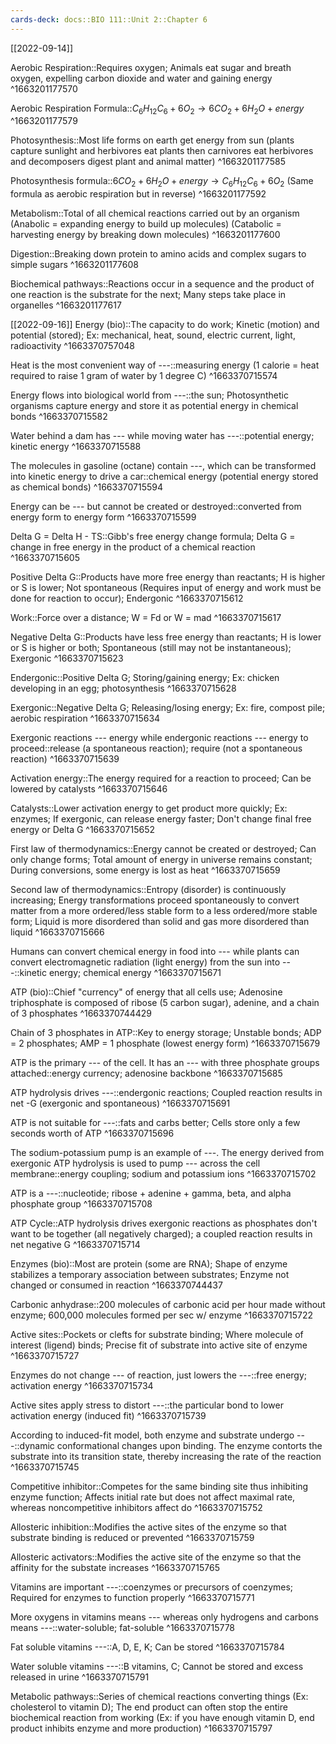 ```yaml
---
cards-deck: docs::BIO 111::Unit 2::Chapter 6
---
```


[[2022-09-14]]

Aerobic Respiration::Requires oxygen; Animals eat sugar and breath oxygen, expelling carbon dioxide and water and gaining energy
^1663201177570

Aerobic Respiration Formula::$C_{6}H_{12}C_{6} + 6O_{2}\rightarrow 6CO_{2} + 6H_{2}O + energy$
^1663201177579

Photosynthesis::Most life forms on earth get energy from sun (plants capture sunlight and herbivores eat plants then carnivores eat herbivores and decomposers digest plant and animal matter)
^1663201177585

Photosynthesis formula::$6CO_{2} + 6H_{2}O + energy\rightarrow C_{6}H_{12}C_{6} + 6O_{2}$ (Same formula as aerobic respiration but in reverse)
^1663201177592

Metabolism::Total of all chemical reactions carried out by an organism (Anabolic = expanding energy to build up molecules) (Catabolic = harvesting energy by breaking down molecules)
^1663201177600

Digestion::Breaking down protein to amino acids and complex sugars to simple sugars
^1663201177608

Biochemical pathways::Reactions occur in a sequence and the product of one reaction is the substrate for the next; Many steps take place in organelles
^1663201177617

[[2022-09-16]]
Energy (bio)::The capacity to do work; Kinetic (motion) and potential (stored); Ex: mechanical, heat, sound, electric current, light, radioactivity
^1663370757048

Heat is the most convenient way of ---::measuring energy (1 calorie = heat required to raise 1 gram of water by 1 degree C)
^1663370715574

Energy flows into biological world from ---::the sun; Photosynthetic organisms capture energy and store it as potential energy in chemical bonds
^1663370715582

Water behind a dam has --- while moving water has ---::potential energy; kinetic energy
^1663370715588

The molecules in gasoline (octane) contain ---, which can be transformed into kinetic energy to drive a car::chemical energy (potential energy stored as chemical bonds)
^1663370715594

Energy can be --- but cannot be created or destroyed::converted from energy form to energy form
^1663370715599

Delta G = Delta H - TS::Gibb's free energy change formula; Delta G = change in free energy in the product of a chemical reaction
^1663370715605

Positive Delta G::Products have more free energy than reactants; H is higher or S is lower; Not spontaneous (Requires input of energy and work must be done for reaction to occur); Endergonic
^1663370715612

Work::Force over a distance; W = Fd or W = mad
^1663370715617

Negative Delta G::Products have less free energy than reactants; H is lower or S is higher or both; Spontaneous (still may not be instantaneous); Exergonic
^1663370715623

Endergonic::Positive Delta G; Storing/gaining energy; Ex: chicken developing in an egg; photosynthesis
^1663370715628

Exergonic::Negative Delta G; Releasing/losing energy; Ex: fire, compost pile; aerobic respiration
^1663370715634

Exergonic reactions --- energy while endergonic reactions --- energy to proceed::release (a spontaneous reaction); require (not a spontaneous reaction)
^1663370715639

Activation energy::The energy required for a reaction to proceed; Can be lowered by catalysts 
^1663370715646

Catalysts::Lower activation energy to get product more quickly; Ex: enzymes; If exergonic, can release energy faster; Don't change final free energy or Delta G
^1663370715652

First law of thermodynamics::Energy cannot be created or destroyed; Can only change forms; Total amount of energy in universe remains constant; During conversions, some energy is lost as heat
^1663370715659

Second law of thermodynamics::Entropy (disorder) is continuously increasing; Energy transformations proceed spontaneously to convert matter from a more ordered/less stable form to a less ordered/more stable form; Liquid is more disordered than solid and gas more disordered than liquid
^1663370715666

Humans can convert chemical energy in food into --- while plants can convert electromagnetic radiation (light energy) from the sun into ---::kinetic energy; chemical energy
^1663370715671

ATP (bio)::Chief "currency" of energy that all cells use; Adenosine triphosphate is composed of ribose (5 carbon sugar), adenine, and a chain of 3 phosphates
^1663370744429

Chain of 3 phosphates in ATP::Key to energy storage; Unstable bonds; ADP = 2 phosphates; AMP = 1 phosphate (lowest energy form)
^1663370715679

ATP is the primary --- of the cell. It has an --- with three phosphate groups attached::energy currency; adenosine backbone
^1663370715685

ATP hydrolysis drives ---::endergonic reactions; Coupled reaction results in net -G (exergonic and spontaneous)
^1663370715691

ATP is not suitable for ---::fats and carbs better; Cells store only a few seconds worth of ATP
^1663370715696

The sodium-potassium pump is an example of ---. The energy derived from exergonic ATP hydrolysis is used to pump --- across the cell membrane::energy coupling; sodium and potassium ions
^1663370715702

ATP is a ---::nucleotide; ribose + adenine + gamma, beta, and alpha phosphate group
^1663370715708

ATP Cycle::ATP hydrolysis drives exergonic reactions as phosphates don't want to be together (all negatively charged); a coupled reaction results in net negative G
^1663370715714

Enzymes (bio)::Most are protein (some are RNA); Shape of enzyme stabilizes a temporary association between substrates; Enzyme not changed or consumed in reaction
^1663370744437

Carbonic anhydrase::200 molecules of carbonic acid per hour made without enzyme; 600,000 molecules formed per sec w/ enzyme
^1663370715722

Active sites::Pockets or clefts for substrate binding; Where molecule of interest (ligend) binds; Precise fit of substrate into active site of enzyme
^1663370715727

Enzymes do not change --- of reaction, just lowers the ---::free energy; activation energy
^1663370715734

Active sites apply stress to distort ---::the particular bond to lower activation energy (induced fit)
^1663370715739

According to induced-fit model, both enzyme and substrate undergo ---::dynamic conformational changes upon binding. The enzyme contorts the substrate into its transition state, thereby increasing the rate of the reaction
^1663370715745

Competitive inhibitor::Competes for the same binding site thus inhibiting enzyme function; Affects initial rate but does not affect maximal rate, whereas noncompetitive inhibitors affect do
^1663370715752

Allosteric inhibition::Modifies the active sites of the enzyme so that substrate binding is reduced or prevented
^1663370715759

Allosteric activators::Modifies the active site of the enzyme so that the affinity for the substate increases
^1663370715765

Vitamins are important ---::coenzymes or precursors of coenzymes; Required for enzymes to function properly
^1663370715771

More oxygens in vitamins means --- whereas only hydrogens and carbons means ---::water-soluble; fat-soluble
^1663370715778

Fat soluble vitamins ---::A, D, E, K; Can be stored 
^1663370715784

Water soluble vitamins ---::B vitamins, C; Cannot be stored and excess released in urine
^1663370715791

Metabolic pathways::Series of chemical reactions converting things (Ex: cholesterol to vitamin D); The end product can often stop the entire biochemical reaction from working (Ex: if you have enough vitamin D, end product inhibits enzyme and more production)
^1663370715797







